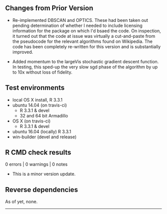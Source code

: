 ## Changes from Prior Version

* Re-implemented DBSCAN and OPTICS. These had been taken out pending determination of whether I needed to include licensing information for the package on which I'd bsaed the code. On inspection, it turned out that the code at issue was virtually a cut-and-paste from the pseudocode for the relevant algorithms found on Wikipedia. The code has been completely re-written for this version and is substantially improved.  

* Added momentum to the largeVis stochastic gradient descent function.  In testing, this sped-up the very slow sgd phase of the algorithm by up to 10x without loss of fidelity. 
 
## Test environments
* local OS X install, R 3.3.1
* ubuntu 14.04 (on travis-ci)
	- R 3.3.1 & devel
	- 32 and 64 bit Armadillo
* OS X (on travis-ci)
	- R 3.3.1 & devel
* ubuntu 16.04 (locally) R 3.3.1
* win-builder (devel and release)

## R CMD check results

0 errors | 0 warnings | 0 notes

* This is a minor version update.

## Reverse dependencies

As of yet, none. 

---
  
